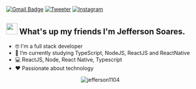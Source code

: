 [![Gmail Badge](https://img.shields.io/badge/-jefferson1104junior@gmail.com-c14438?style=flat-square&logo=Gmail&logoColor=white&link=mailto:jefferson1104junior@gmail.com)](mailto:jefferson1104junior@gmail.com) [![Tweeter](https://img.shields.io/badge/-@jeffersonjr1104-1ca0f1?style=flat-square&labelColor=1ca0f1&logo=twitter&logoColor=white)](https://twitter.com/jeffersonjr1104) [![Instagram](https://img.shields.io/badge/-@jeffersonsjunior-ff69b4?style=flat-square&labelColor=ff69b4&logo=instagram&logoColor=white)](https://www.instagram.com/jeffersonsjunior/)

## <img src="https://media.giphy.com/media/hvRJCLFzcasrR4ia7z/giphy.gif" width="30px"> What's up my friends I'm Jefferson Soares.

- :nerd_face: I'm a full stack developer
- :rocket:   I’m currently studying TypeScript, NodeJS, ReactJS and ReactNative
- :computer:   ReactJS, Node, React Native, Typescript
- :heart:  Passionate about technology

<p align="center"> <img src="https://github-readme-stats.vercel.app/api?username=jefferson1104&show_icons=true" alt="jefferson1104" /> </p>



